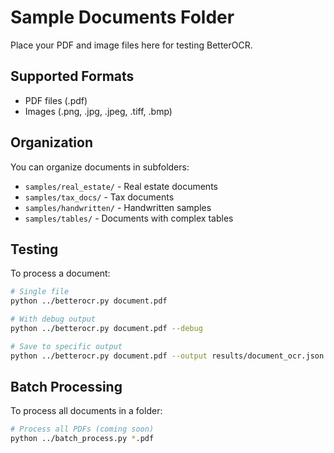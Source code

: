 # Sample Documents Folder

Place your PDF and image files here for testing BetterOCR.

## Supported Formats
- PDF files (.pdf)
- Images (.png, .jpg, .jpeg, .tiff, .bmp)

## Organization
You can organize documents in subfolders:
- `samples/real_estate/` - Real estate documents
- `samples/tax_docs/` - Tax documents
- `samples/handwritten/` - Handwritten samples
- `samples/tables/` - Documents with complex tables

## Testing
To process a document:
```bash
# Single file
python ../betterocr.py document.pdf

# With debug output
python ../betterocr.py document.pdf --debug

# Save to specific output
python ../betterocr.py document.pdf --output results/document_ocr.json
```

## Batch Processing
To process all documents in a folder:
```bash
# Process all PDFs (coming soon)
python ../batch_process.py *.pdf
```
